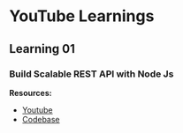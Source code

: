 # YouTube Learnings

## Learning 01

### Build Scalable REST API with Node Js

**Resources:**

- [Youtube](https://youtu.be/RDM-nk5f4SE)
- [Codebase](https://github.com/DalaviMoreshwar/yt_learnings/nodejs)
